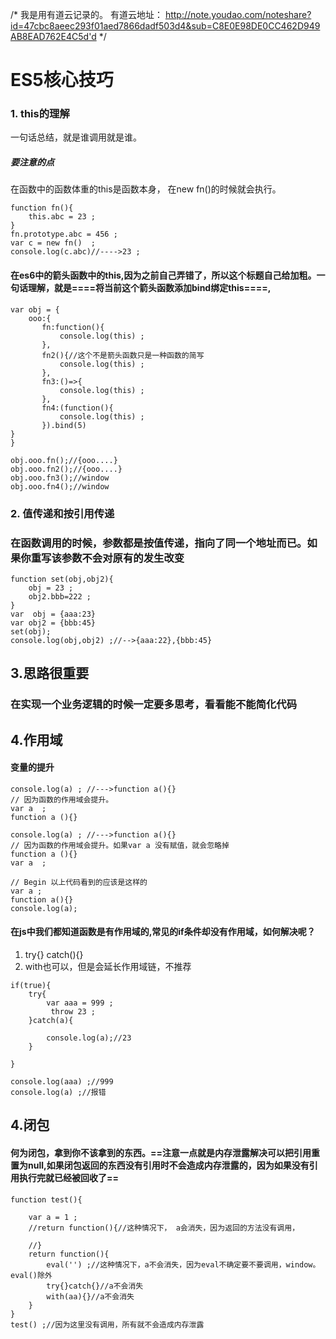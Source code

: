 /*
我是用有道云记录的。
有道云地址： http://note.youdao.com/noteshare?id=47cbc8aeec293f01aed7866dadf503d4&sub=C8E0E98DE0CC462D949AB8EAD762E4C5d'd
*/
# ES5核心技巧
### 1. this的理解
一句话总结，就是谁调用就是谁。
##### 要注意的点
  在函数中的函数体重的this是函数本身， 在new fn()的时候就会执行。

```
function fn(){
    this.abc = 23 ;
}
fn.prototype.abc = 456 ;
var c = new fn()  ;
console.log(c.abc)//---->23 ;
```
#### 在es6中的箭头函数中的this,因为之前自己弄错了，所以这个标题自己给加粗。一句话理解，就是====将当前这个箭头函数添加bind绑定this====,


```
var obj = {
    ooo:{
       fn:function(){
           console.log(this) ;
       },
       fn2(){//这个不是箭头函数只是一种函数的简写
           console.log(this) ;
       },
       fn3:()=>{
           console.log(this) ;
       },
       fn4:(function(){
           console.log(this) ;
       }).bind(5)
}
}

obj.ooo.fn();//{ooo....}
obj.ooo.fn2();//{ooo....}
obj.ooo.fn3();//window
obj.ooo.fn4();//window
```

### 2. 值传递和按引用传递
### 在函数调用的时候，参数都是按值传递，指向了同一个地址而已。如果你重写该参数不会对原有的发生改变

```
function set(obj,obj2){
    obj = 23 ;
    obj2.bbb=222 ;
}
var  obj = {aaa:23}
var obj2 = {bbb:45}
set(obj);
console.log(obj,obj2) ;//-->{aaa:22},{bbb:45}

```
## 3.思路很重要
### 在实现一个业务逻辑的时候一定要多思考，看看能不能简化代码
## 4.作用域
#### 变量的提升
```
console.log(a) ; //--->function a(){}
// 因为函数的作用域会提升。
var a  ;
function a (){}

console.log(a) ; //--->function a(){}
// 因为函数的作用域会提升。如果var a 没有赋值，就会忽略掉
function a (){}
var a  ;

// Begin 以上代码看到的应该是这样的
var a ;
function a(){}
console.log(a);
```
#### 在js中我们都知道函数是有作用域的,常见的if条件却没有作用域，如何解决呢？
1. try{} catch(){}
2. with也可以，但是会延长作用域链，不推荐

```
if(true){
    try{
        var aaa = 999 ;
         throw 23 ;
    }catch(a){

        console.log(a);//23
    }

}

console.log(aaa) ;//999
console.log(a) ;//报错
```

## 4.闭包
#### 何为闭包，拿到你不该拿到的东西。==注意一点就是内存泄露解决可以把引用重置为null,如果闭包返回的东西没有引用时不会造成内存泄露的，因为如果没有引用执行完就已经被回收了==

```
function test(){

    var a = 1 ;
    //return function(){//这种情况下， a会消失，因为返回的方法没有调用，

    //}
    return function(){
        eval('') ;//这种情况下，a不会消失，因为eval不确定要不要调用，window。eval()除外
        try{}catch{}//a不会消失
        with(aa){}//a不会消失
    }
}
test() ;//因为这里没有调用，所有就不会造成内存泄露

```

